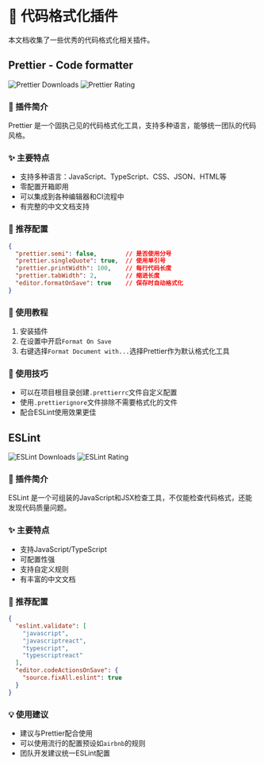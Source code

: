 # 🎨 代码格式化插件

本文档收集了一些优秀的代码格式化相关插件。

## Prettier - Code formatter

![Prettier Downloads](https://img.shields.io/visual-studio-marketplace/d/esbenp.prettier-vscode)
![Prettier Rating](https://img.shields.io/visual-studio-marketplace/r/esbenp.prettier-vscode)

### 📝 插件简介
Prettier 是一个固执己见的代码格式化工具，支持多种语言，能够统一团队的代码风格。

### ✨ 主要特点
- 支持多种语言：JavaScript、TypeScript、CSS、JSON、HTML等
- 零配置开箱即用
- 可以集成到各种编辑器和CI流程中
- 有完整的中文文档支持

### 🔧 推荐配置
```json
{
  "prettier.semi": false,        // 是否使用分号
  "prettier.singleQuote": true,  // 使用单引号
  "prettier.printWidth": 100,    // 每行代码长度
  "prettier.tabWidth": 2,        // 缩进长度
  "editor.formatOnSave": true    // 保存时自动格式化
}
```

### 📖 使用教程
1. 安装插件
2. 在设置中开启`Format On Save`
3. 右键选择`Format Document with...`选择Prettier作为默认格式化工具

### 🎯 使用技巧
- 可以在项目根目录创建`.prettierrc`文件自定义配置
- 使用`.prettierignore`文件排除不需要格式化的文件
- 配合ESLint使用效果更佳

## ESLint

![ESLint Downloads](https://img.shields.io/visual-studio-marketplace/d/dbaeumer.vscode-eslint)
![ESLint Rating](https://img.shields.io/visual-studio-marketplace/r/dbaeumer.vscode-eslint)

### 📝 插件简介
ESLint 是一个可组装的JavaScript和JSX检查工具，不仅能检查代码格式，还能发现代码质量问题。

### ✨ 主要特点
- 支持JavaScript/TypeScript
- 可配置性强
- 支持自定义规则
- 有丰富的中文文档

### 🔧 推荐配置
```json
{
  "eslint.validate": [
    "javascript",
    "javascriptreact",
    "typescript",
    "typescriptreact"
  ],
  "editor.codeActionsOnSave": {
    "source.fixAll.eslint": true
  }
}
```

### 💡 使用建议
- 建议与Prettier配合使用
- 可以使用流行的配置预设如`airbnb`的规则
- 团队开发建议统一ESLint配置
